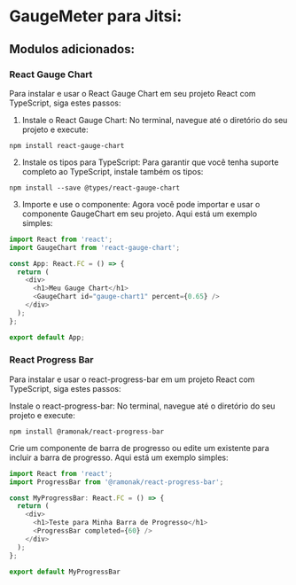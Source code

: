 

# GaugeMeter para Jitsi:


## Modulos adicionados:

### React Gauge Chart 
Para instalar e usar o React Gauge Chart em seu projeto React com TypeScript, siga estes passos:

1. Instale o React Gauge Chart: No terminal, navegue até o diretório do seu projeto e execute:
~~~
npm install react-gauge-chart
~~~
2. Instale os tipos para TypeScript: Para garantir que você tenha suporte completo ao TypeScript, instale também os tipos:
~~~
npm install --save @types/react-gauge-chart
~~~
3. Importe e use o componente: Agora você pode importar e usar o componente GaugeChart em seu projeto. Aqui está um exemplo simples:

~~~TypeScript
import React from 'react';
import GaugeChart from 'react-gauge-chart';

const App: React.FC = () => {
  return (
    <div>
      <h1>Meu Gauge Chart</h1>
      <GaugeChart id="gauge-chart1" percent={0.65} />
    </div>
  );
};

export default App;
~~~

### React Progress Bar

Para instalar e usar o react-progress-bar em um projeto React com TypeScript, siga estes passos:

Instale o react-progress-bar: No terminal, navegue até o diretório do seu projeto e execute:

~~~
npm install @ramonak/react-progress-bar
~~~

Crie um componente de barra de progresso ou edite um existente para incluir a barra de progresso. Aqui está um exemplo simples:

~~~TypeScript
import React from 'react';
import ProgressBar from '@ramonak/react-progress-bar';

const MyProgressBar: React.FC = () => {
  return (
    <div>
      <h1>Teste para Minha Barra de Progresso</h1>
      <ProgressBar completed={60} />
    </div>
  );
};

export default MyProgressBar
~~~


